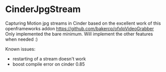 CinderJpgStream
===============

Capturing Motion jpg streams in Cinder based on the excellent work of this openframeworks addon https://github.com/bakercp/ofxIpVideoGrabber
Only implemented the bare minimum.
Will implement the other features when needed :)

Known issues:
- restarting of a stream doesn't work
- boost compile error on cinder 0.85

